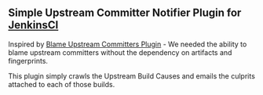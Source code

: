 ## Simple Upstream Committer Notifier Plugin for [JenkinsCI](http://jenkins-ci.org/)

Inspired by [Blame Upstream Committers Plugin](https://wiki.jenkins-ci.org/display/JENKINS/Blame+Upstream+Committers+Plugin) - We needed the ability to blame upstream committers without the dependency on artifacts and fingerprints.

This plugin simply crawls the Upstream Build Causes and emails the culprits attached to each of those builds.